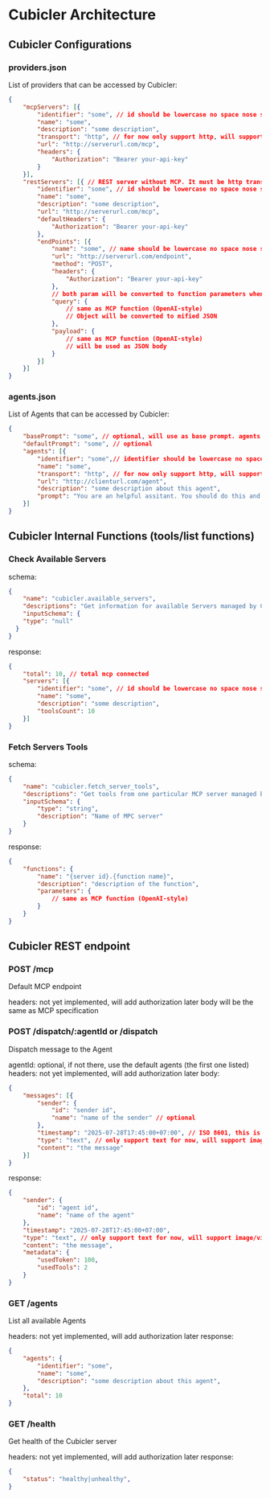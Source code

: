 # Cubicler Architecture

## Cubicler Configurations

### providers.json

List of providers that can be accessed by Cubicler:

```json
{ 
    "mcpServers": [{
        "identifier": "some", // id should be lowercase no space nose symbol except - or _
        "name": "some",
        "description": "some description",
        "transport": "http", // for now only support http, will support sse, websocket and stdio later
        "url": "http://serverurl.com/mcp",
        "headers": { 
            "Authorization": "Bearer your-api-key"
        }
    }],
    "restServers": [{ // REST server without MCP. It must be http transport
        "identifier": "some", // id should be lowercase no space nose symbol except - or _
        "name": "some",
        "description": "some description",
        "url": "http://serverurl.com/mcp",
        "defaultHeaders": { 
            "Authorization": "Bearer your-api-key"
        },
        "endPoints": [{
            "name": "some", // name should be lowercase no space nose symbol except - or _
            "url": "http://serverurl.com/endpoint",
            "method": "POST",
            "headers": { 
                "Authorization": "Bearer your-api-key"
            },
            // both param will be converted to function parameters when sent to the Agent
            "query": { 
                // same as MCP function (OpenAI-style)
                // Object will be converted to mified JSON
            },
            "payload": { 
                // same as MCP function (OpenAI-style)
                // will be used as JSON body
            }
        }]
    }]
}
```

### agents.json

List of Agents that can be accessed by Cubicler:

```json
{ 
    "basePrompt": "some", // optional, will use as base prompt. agents specific prompt will be append after this basePrompt before sent to the agent
    "defaultPrompt": "some", // optional
    "agents": [{
        "identifier": "some",// identifier should be lowercase no space nose symbol except - or _
        "name": "some",
        "transport": "http", // for now only support http, will support stdio later
        "url": "http://clienturl.com/agent",
        "description": "some description about this agent",
        "prompt": "You are an helpful assitant. You should do this and that" // optional if default prompt is provided
    }]
}
```

## Cubicler Internal Functions (tools/list functions)

### Check Available Servers

schema:

```json
{ 
    "name": "cubicler.available_servers",
    "descriptions": "Get information for available Servers managed by Cubicler",
    "inputSchema": {
    "type": "null"
  }
}
```

response:

```json
{ 
    "total": 10, // total mcp connected
    "servers": [{
        "identifier": "some", // id should be lowercase no space nose symbol except - or _
        "name": "some",
        "description": "some description",
        "toolsCount": 10
    }]
}
```

### Fetch Servers Tools

schema:

```json
{ 
    "name": "cubicler.fetch_server_tools",
    "descriptions": "Get tools from one particular MCP server managed by Cubicler",
    "inputSchema": { 
        "type": "string",
        "description": "Name of MPC server"
    }
}
```

response:

```json
{ 
    "functions": { 
        "name": "{server id}.{function name}",
        "description": "description of the function",
        "parameters": { 
            // same as MCP function (OpenAI-style)
        }
    }
}
```

## Cubicler REST endpoint

### POST /mcp

Default MCP endpoint

headers: not yet implemented, will add authorization later
body will be the same as MCP specification

### POST /dispatch/:agentId or /dispatch

Dispatch message to the Agent

agentId: optional, if not there, use the default agents (the first one listed)
headers: not yet implemented, will add authorization later
body:

```json
{ 
    "messages": [{
        "sender": { 
            "id": "sender id",
            "name": "name of the sender" // optional
        },
        "timestamp": "2025-07-28T17:45:00+07:00", // ISO 8601, this is optional meta data
        "type": "text", // only support text for now, will support image/video etc later
        "content": "the message"
    }]
}
```

response:

```json
{ 
    "sender": { 
        "id": "agent id",
        "name": "name of the agent"
    },
    "timestamp": "2025-07-28T17:45:00+07:00",
    "type": "text", // only support text for now, will support image/video etc later
    "content": "the message",
    "metadata": { 
        "usedToken": 100,
        "usedTools": 2
    }
}
```

### GET /agents

List all available Agents

headers: not yet implemented, will add authorization later
response:

```json
{ 
    "agents": { 
        "identifier": "some",
        "name": "some",
        "description": "some description about this agent",
    },
    "total": 10 
}
```

### GET /health

Get health of the Cubicler server

headers: not yet implemented, will add authorization later
response:

```json
{ 
    "status": "healthy|unhealthy",
}
```
